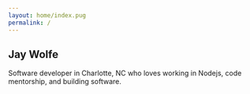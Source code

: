 ```yaml
---
layout: home/index.pug
permalink: /
---
```


## Jay Wolfe

Software developer in Charlotte, NC who loves working in Nodejs, code mentorship, and building software.
